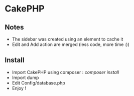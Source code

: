 # CakePHP

## Notes

* The sidebar was created using an element to cache it
* Edit and Add action are merged (less code, more time :))

## Install

* Import CakePHP using composer : *composer install*
* Import dump
* Edit Config/database.php
* Enjoy !